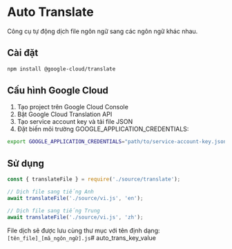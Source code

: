 # Auto Translate

Công cụ tự động dịch file ngôn ngữ sang các ngôn ngữ khác nhau.

## Cài đặt

```bash
npm install @google-cloud/translate
```

## Cấu hình Google Cloud

1. Tạo project trên Google Cloud Console
2. Bật Google Cloud Translation API
3. Tạo service account key và tải file JSON
4. Đặt biến môi trường GOOGLE_APPLICATION_CREDENTIALS:

```bash
export GOOGLE_APPLICATION_CREDENTIALS="path/to/service-account-key.json"
```

## Sử dụng

```javascript
const { translateFile } = require('./source/translate');

// Dịch file sang tiếng Anh
await translateFile('./source/vi.js', 'en');

// Dịch file sang tiếng Trung
await translateFile('./source/vi.js', 'zh');
```

File dịch sẽ được lưu cùng thư mục với tên định dạng: `[tên_file]_[mã_ngôn_ngữ].js`# auto_trans_key_value
